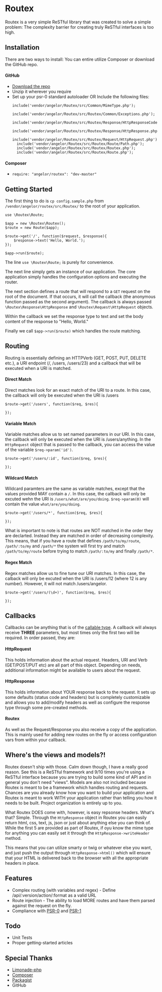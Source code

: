 # Routex

Routex is a very simple ReSTful library that was created to solve a simple problem: The complexity barrier for creating truly ReSTful interfaces is too high. 


## Installation

There are two ways to install: You can entire utilize Composer or download the GitHub repo. 

#### GitHub
- [Download the repo](https://github.com/AngeloR/Routex/downloads)
- Unzip it wherever you require
- Set up your psr-0 standard autoloader OR Include the following files: 
	<pre><code>include('vendor/angelor/Routex/src/Common/MimeType.php');
	include('vendor/angelor/Routex/src/Routex/Common/Exceptions.php');
	include('vendor/angelor/Routex/src/Routex/Response/HttpResponseCode.php');
	include('vendor/angelor/Routex/src/Routex/Response/HttpResponse.php');
	include('vendor/angelor/Routex/src/Routex/Request/HttpRequest.php');
	include('vendor/angelor/Routex/src/Routex/Route/Path.php');
	include('vendor/angelor/Routex/src/Routex/Routex.php');
	include('vendor/angelor/Routex/src/Routex/Route.php');</code></pre>

#### Composer
- `require: "angelor/routex": "dev-master"`

## Getting Started
The first thing to do is `cp config.sample.php` from `/vendor/angelor/routex/src/Routex/` to the root of your application. 

<pre><code>use \Routex\Route;

$app = new \Routex\Routex();
$route = new Route($app);

$route->get('/', function($request, $response){
	$response->text('Hello, World.');
});

$app->run($route);
</code></pre>

The line `use \Routex\Route;` is purely for convenience.

The next line simply gets an instance of our application. The core application simply handles the configuration options and executing the router. 

The next section defines a route that will respond to a `GET` request on the root of the document. If that occurs, it will call the callback (the anonymous function passed as the second argument). The callback is always passed `\Routex\Response\HttpResponse` and `\Routex\Request\HttpRequest` objects. 

Within the callback we set the response type to text and set the body content of the response to "Hello, World." 

Finally we call `$app->run($route)` which handles the route matching.


## Routing
Routing is essentially defining an HTTPVerb (GET, POST, PUT, DELETE etc.), a URI endpoint (/, /users, /users/23) and a callback that will be executed when a URI is matched. 

#### Direct Match
Direct matches look for an exact match of the URI to a route. In this case, the callback will only be executed when the URI is /users 
<pre><code>$route->get('/users', function($req, $res){
	
});
</code></pre>

#### Variable Match
Variable matches allow us to set named parameters in our URI. In this case, the callback will only be executed when the URI is /users/anything. In the `HttpRequest` object that is passed to the callback, you can access the value of the variable `$req->param('id')`. 
<pre><code>$route->get('/users/:id', function($req, $res){
	
});
</code></pre>

#### Wildcard Match 
Wildcard paramters are the same as variable matches, except that the values provided MAY contain a `/`. In this case, the callback will only be excuted wehn the URI is `/users/what/are/you/doing`. `$req->param(0)` will contain the value `what/are/you/doing`. 

<pre><code>$route->get('/users/*', function($req, $res){

});
</code></pre>

What is important to note is that routes are NOT matched in the order they are declarted. Instead they are matched in order of decreasing complexity. This means, that if you have a route that defines `/path/to/my/route`, `/path/:to/my` and `/path/*` the system will first try and match `/path/to/my/route` before trying to match `/path/:to/my` and finally `/path/*`.

#### Regex Match
Regex matches allow us to fine tune our URI matches. In this case, the calback will only be excuted when the URI is /users/12 (where 12 is any number). However, it will not match /users/angelor.

<pre><code>$route->get('/users/(\d+)', function($req, $res){

});
</code></pre>


## Callbacks
Callbacks can be anything that is of the [callable type](http://ca3.php.net/manual/en/language.types.callable.php). A callback will always receive **THREE** parameters, but most times only the first two will be required. In order passed, they are: 

#### HttpRequest
This holds information about the actual request. Headers, URI and Verb (GET/POST/PUT etc) are all part of this object. Depending on needs, additional information might be available to users about the request.

#### HttpResponse
This holds information about YOUR response back to the request. It sets up some defaults (status code and headers) but is completely customizable and allows you to add/modify headers as well as configure the response type through some pre-created methods.

#### Routex
As well as the Request/Response you also receive a copy of the application. This is mainly used for adding new routes on the fly or access configuration vars from within your callback.


## Where's the views and models?! 
Routex doesn't ship with those. Calm down though, I have a really good reason. See this is a ReSTful framework and 9/10 times you're using a ReSTful interface because you are trying to build some kind of API and in general you don't need "views". Models are also not included because Routex is meant to be a framework which handles routing and requests. Chances are you already know how you want to build your application and Routex is meant to work WITH your application rather than telling you how it needs to be built. Project organization is entirely up to you. 

What Routex DOES come with, however, is easy repsonse headers. What's that? Simple. Through the `HttpResponse` object in Routex you can easily return html, css, text, js, json or just about anything else you can think of. While the first 5 are provided as part of Routex, if oyu know the mime type for anything you can easily set it through the `HttpResponse->writeHeader` method. 

This means that you can utilize smarty or twig or whatever else you want, and just push the output through `HttpResponse->html()` which will ensure that your HTML is delivered back to the browser with all the appropriate headers in place.


## Features
- Complex routing (with variables and regex) - Define /api/:version/action/:format as a valid URL
- Route injection - The ability to load MORE routes and have them parsed against the request on the fly. 
- Compliance with [PSR-0](https://github.com/php-fig/fig-standards/blob/master/accepted/PSR-0.md) and [PSR-1](https://github.com/php-fig/fig-standards/blob/master/accepted/PSR-1-basic-coding-standard.md)


## Todo
- Unit Tests
- Proper getting-started articles

## Special Thanks
- [Limonade-php](https://github.com/sofadesign/limonade)
- [Composer](http://getcomposer.org/)
- [Packagist](https://packagist.org)
- GitHub